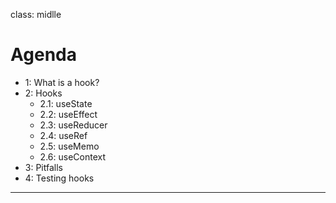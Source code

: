 class: midlle

# Agenda

- 1: What is a hook?
- 2: Hooks
  - 2.1: useState
  - 2.2: useEffect
  - 2.3: useReducer
  - 2.4: useRef
  - 2.5: useMemo
  - 2.6: useContext
- 3: Pitfalls
- 4: Testing hooks

---
